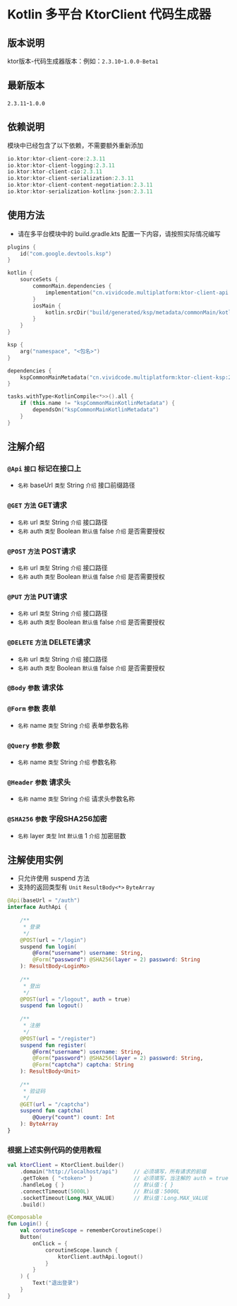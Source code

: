 # Kotlin 多平台 KtorClient 代码生成器

## 版本说明

ktor版本-代码生成器版本：例如：`2.3.10`-`1.0.0-Beta1`

## 最新版本

`2.3.11`-`1.0.0`

## 依赖说明

模块中已经包含了以下依赖，不需要额外重新添加

``` kotlin
io.ktor:ktor-client-core:2.3.11
io.ktor:ktor-client-logging:2.3.11
io.ktor:ktor-client-cio:2.3.11
io.ktor:ktor-client-serialization:2.3.11
io.ktor:ktor-client-content-negotiation:2.3.11
io.ktor:ktor-serialization-kotlinx-json:2.3.11
```

## 使用方法

- 请在多平台模块中的 build.gradle.kts 配置一下内容，请按照实际情况编写

``` kotlin
plugins {
	id("com.google.devtools.ksp")
}

kotlin {
    sourceSets {
        commonMain.dependencies {
            implementation("cn.vividcode.multiplatform:ktor-client-api:2.3.11-1.0.0") 
        }
        iosMain {
            kotlin.srcDir("build/generated/ksp/metadata/commonMain/kotlin") 
        }
    }
}

ksp {
    arg("namespace", "<包名>")
}

dependencies {
    kspCommonMainMetadata("cn.vividcode.multiplatform:ktor-client-ksp:2.3.11-1.0.0")
}

tasks.withType<KotlinCompile<*>>().all {
    if (this.name != "kspCommonMainKotlinMetadata") {
        dependsOn("kspCommonMainKotlinMetadata")
    }
}
```

## 注解介绍

### `@Api` `接口` 标记在接口上

- `名称` baseUrl `类型` String `介绍` 接口前缀路径

### `@GET` `方法` GET请求

- `名称` url `类型` String `介绍` 接口路径
- `名称` auth `类型` Boolean `默认值` false `介绍` 是否需要授权

### `@POST` `方法` POST请求

- `名称` url `类型` String `介绍` 接口路径
- `名称` auth `类型` Boolean `默认值` false `介绍` 是否需要授权

### `@PUT` `方法` PUT请求

- `名称` url `类型` String `介绍` 接口路径
- `名称` auth `类型` Boolean `默认值` false `介绍` 是否需要授权

### `@DELETE` `方法` DELETE请求

- `名称` url `类型` String `介绍` 接口路径
- `名称` auth `类型` Boolean `默认值` false `介绍` 是否需要授权

### `@Body` `参数` 请求体

### `@Form` `参数` 表单

- `名称` name `类型` String `介绍` 表单参数名称

### `@Query` `参数` 参数

- `名称` name `类型` String `介绍` 参数名称

### `@Header` `参数` 请求头

- `名称` name `类型` String `介绍` 请求头参数名称

### `@SHA256` `参数` 字段SHA256加密

- `名称` layer `类型` Int `默认值` 1 `介绍` 加密层数

## 注解使用实例

- 只允许使用 suspend 方法
- 支持的返回类型有 `Unit` `ResultBody<*>` `ByteArray`

``` kotlin
@Api(baseUrl = "/auth")
interface AuthApi {
    
    /**
     * 登录
     */
    @POST(url = "/login")
    suspend fun login(
        @Form("username") username: String, 
        @Form("password") @SHA256(layer = 2) password: String
    ): ResultBody<LoginMo>
    
    /**
     * 登出
     */
    @POST(url = "/logout", auth = true)
    suspend fun logout()
    
    /**
     * 注册
     */
    @POST(url = "/register")
    suspend fun register(
        @Form("username") username: String,
        @Form("password") @SHA256(layer = 2) password: String,
        @Form("captcha") captcha: String
    ): ResultBody<Unit>
    
    /**
     * 验证码
     */
    @GET(url = "/captcha")
    suspend fun captcha(
        @Query("count") count: Int
    ): ByteArray
}
```

### 根据上述实例代码的使用教程

``` kotlin
val ktorClient = KtorClient.builder()
    .domain("http://localhost/api")     // 必须填写，所有请求的前缀
    .getToken { "<token>" }             // 必须填写，当注解的 auth = true 后会将token附带在请求头上
    .handleLog { }                      // 默认值：{ }
    .connectTimeout(5000L)              // 默认值：5000L
    .socketTimeout(Long.MAX_VALUE)      // 默认值：Long.MAX_VALUE
    .build()

@Composable
fun Login() {
    val coroutineScope = rememberCoroutineScope()
    Button(
        onClick = {
            coroutineScope.launch {
                ktorClient.authApi.logout()
            }
        }
    ) {
        Text("退出登录")
    }
}
```